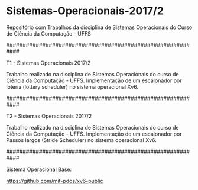 # Sistemas-Operacionais-2017/2
Repositório com Trabalhos da disciplina de Sistemas Operacionais do Curso de Ciência da Computação - UFFS

############################################################

T1 - Sistemas Operacionais 2017/2

Trabalho realizado na disciplina de Sistemas Operacionais do curso de Ciência da Computação - UFFS.
Implementação de um escalonador por loteria (lottery scheduler) no sistema operacional Xv6.

############################################################

T2 - Sistemas Operacionais 2017/2

Trabalho realizado na disciplina de Sistemas Operacionais do curso de Ciência da Computação - UFFS.
Implementação de um escalonador por Passos largos (Stride Scheduler) no sistema operacional Xv6.

############################################################

Sistema Operacional Base:

https://github.com/mit-pdos/xv6-public
